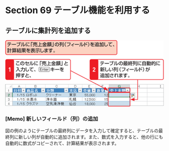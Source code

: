 # Section 69 テーブル機能を利用する

## テーブルに集計列を追加する

![](001.png)

### [Memo] 新しいフィールド（列）の追加

図の例のようにテーブルの最終列にデータを入力して確定すると、テーブルの最終列に新しい列が自動的に追加されます。また、数式を入力すると、他の行にも自動的に数式がコピーされて、計算結果が表示されます。
